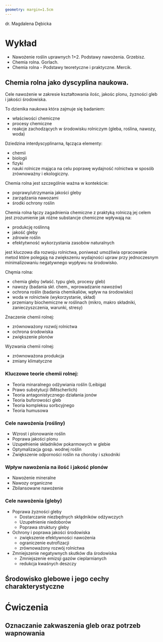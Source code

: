 ```yaml
---
geometry: margin=1.5cm
---
```


dr. Magdalena Dębicka

# Wykład

- Nawożenie roślin uprawnych 1+2. Podstawy nawożenia. Grzebisz.
- Chemia rolna. Gorlach.
- Chemia rolna - Podstawy teoretyczne i praktyczne. Mercik.

## Chemia rolna jako dyscyplina naukowa.
Cele nawożenie w zakresie kształtowania ilośc, jakośc plonu, żyzności gleb i jakości środowiska.

To dzienika naukowa która zajmuje się badaniem:
- właściwości chemiczne
- procesy chemiczne
- reakcje zachodzących w środowisku rolniczym (gleba, roślina, nawozy, woda)

Dziedzina interdyscyplinarna, łącząca elementy:
- chemii
- biologii
- fizyki
- nauki rolnicze
mająca na celu poprawę wydajność rolnictwa w sposób zrównoważny i ekologiczny.

Chemia rolna jest szczególnie ważna w kontekście:
- poprawy/utrzymania jakości gleby
- zarządzania nawozami
- środki ochrony roślin

Chemia rolna łączy zagadnienia chemiczne z praktyką rolniczą
jej celem jest zrozumienie jak różne substancje chemiczne wpływają na:
- produkcję roślinną
- jakość gleby
- zdrowie roślin
- efektytwność wykorzystania zasobów naturalnych

jest kluczowa dla rozwoju rolnictwa, poniweaż umożliwia opracowanie metod które polegają na zwiększeniu wydajności upraw przy jednoczesnym minimalizowaniu negatywnego wypływu na środowisko.

Chęmia rolna:
- chemia gleby (właść. typu gleb, procesy gleb)
- nawozy (badania skł. chem., wprowadzanie nawozów)
- ochrona roślin (badania chemikaliów, wpływ na środowisko)
- woda w rolnictwie (wykorzystanie, skład)
- przemiany biochemiczne w roślinach (mikro, makro składniki, zanieczyszczenia, warunki, stresy)

Znaczenie chemii rolnej:
- zrównoważony rozwój rolnictwa
- ochrona środowiska
- zwiększenie plonów

Wyzwania chemii rolnej:
- zrównoważona produkcja
- zmiany klimatyczne

### Kluczowe teorie chemii rolnej:

- Teoria minaralnego odżywiania roślin (Leibiga)
- Prawo substytucji (Mitscherlich)
- Teoria antagonistycznego działania jonów
- Teoria buforowości gleb
- Teoria kompleksu sorbcyjnego
- Teoria humusowa

### Cele nawożenia (rośliny)

- Wzrost i plonowanie roślin
- Poprawa jakości plonu
- Uzupełnienie składników pokarmowych w glebie
- Optymalizacja gosp. wodnej roślin
- Zwiększenie odporności roślin na choroby i szkodniki

### Wpływ nawożenia na ilość i jakość plonów

- Nawożenie mineralne
- Nawozy organiczne
- Zbilansowane nawożenie

### Cele nawożenia (gleby)

- Poprawa żyzności gleby
  - Dostarczanie niezbędnych skłądników odżywczych
  - Uzupełnienie niedoborów
  - Poprawa struktury gleby
- Ochrony i poprawa jakości środowiska
  - zwiększenie efektywności nawożenia
  - ograniczenie eutrofizacji
  - zrównoważony rozwój rolnictwa
- Zmniejszenie negatywnych skutków dla środowiska
  - Zmniejszenie emizsji gazów cieplarnianych
  - redukcja kwaśnych deszczy

## Środowisko glebowe i jego cechy charakterystyczne



# Ćwiczenia

## Oznaczanie zakwaszenia gleb oraz potrzeb wapnowania
